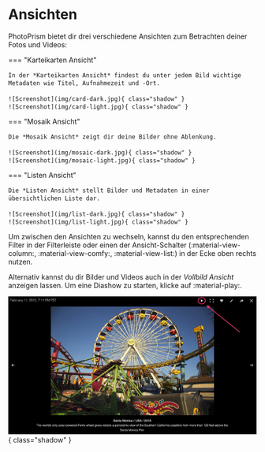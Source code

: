 # Ansichten #
PhotoPrism bietet dir drei verschiedene Ansichten zum Betrachten deiner Fotos und Videos:

=== "Karteikarten Ansicht"

    In der *Karteikarten Ansicht* findest du unter jedem Bild wichtige Metadaten wie Titel, Aufnahmezeit und -Ort.

    ![Screenshot](img/card-dark.jpg){ class="shadow" }
    ![Screenshot](img/card-light.jpg){ class="shadow" }

=== "Mosaik Ansicht"

    Die *Mosaik Ansicht* zeigt dir deine Bilder ohne Ablenkung.

    ![Screenshot](img/mosaic-dark.jpg){ class="shadow" }
    ![Screenshot](img/mosaic-light.jpg){ class="shadow" }

=== "Listen Ansicht"

    Die *Listen Ansicht* stellt Bilder und Metadaten in einer übersichtlichen Liste dar.

    ![Screenshot](img/list-dark.jpg){ class="shadow" }
    ![Screenshot](img/list-light.jpg){ class="shadow" }

Um zwischen den Ansichten zu wechseln, kannst du den entsprechenden Filter in der Filterleiste oder einen der Ansicht-Schalter (:material-view-column:, :material-view-comfy:, :material-view-list:) in der Ecke oben rechts nutzen.

Alternativ kannst du dir Bilder und Videos auch in der *Vollbild Ansicht* anzeigen lassen. Um eine Diashow zu starten, klicke auf :material-play:.

![Screenshot](img/slideshow.jpg){ class="shadow" }
